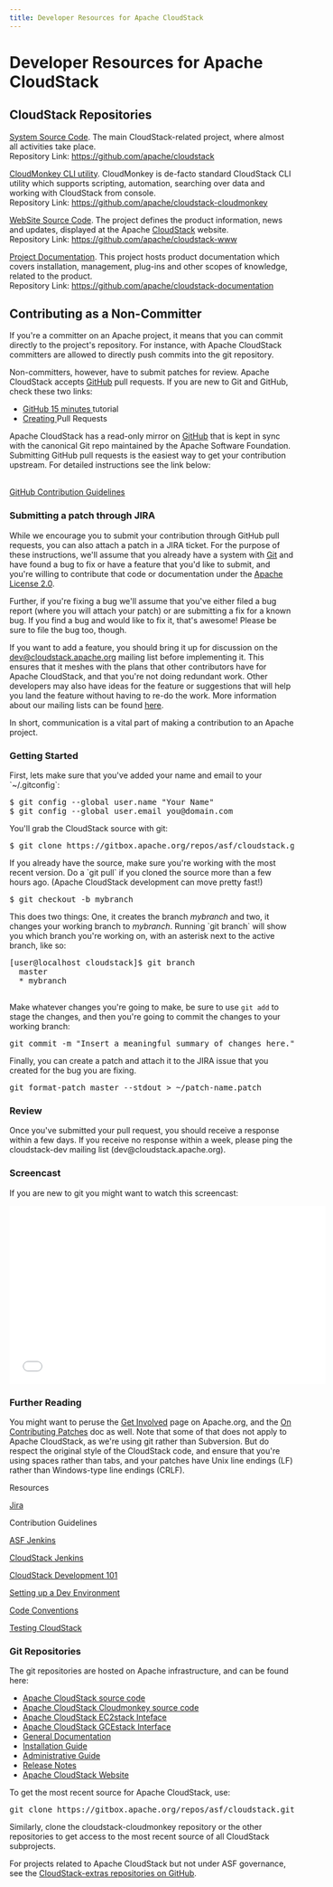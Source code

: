 ```yaml
---
title: Developer Resources for Apache CloudStack
---
```


<div class="row">

<div class="col-lg-12">

<div class="page-header">

<h1 id="indicators">Developer Resources for Apache CloudStack</h1>

</div>

</div>

</div>

<div class="row">

<div class="col-lg-8">

<h2>CloudStack Repositories</h2>
<p><a href="https://github.com/apache/cloudstack" target="_blank">System Source Code</a>. The main CloudStack-related project, 
where almost all activities take place.<br />
Repository Link: <a href="https://github.com/apache/cloudstack" target="_blank">https://github.com/apache/cloudstack</a>
</p>

<p><a href="https://github.com/apache/cloudstack-cloudmonkey" target="_blank">CloudMonkey CLI utility</a>. CloudMonkey is de-facto standard CloudStack CLI utility which
supports scripting, automation, searching over data and working with CloudStack from console.<br />
Repository Link: <a href="https://github.com/apache/cloudstack-cloudmonkey" target="_blank">https://github.com/apache/cloudstack-cloudmonkey</a>
</p>

<p><a href="https://github.com/apache/cloudstack-www" target="_blank">WebSite Source Code</a>. The project defines the product information, 
news and updates, displayed at the Apache <a href="http://cloudstack.apache.org/" target="_blank">CloudStack</a> website.<br />
Repository Link: <a href="https://github.com/apache/cloudstack-www" target="_blank">https://github.com/apache/cloudstack-www</a>
</p>

<p><a href="https://github.com/apache/cloudstack-documentation" target="_blank">Project Documentation</a>. This project hosts product documentation which
covers installation, management, plug-ins and other scopes of knowledge, related to the product.<br />
Repository Link: <a href="https://github.com/apache/cloudstack-documentation" target="_blank">https://github.com/apache/cloudstack-documentation</a>
</p>

<h2>Contributing as a Non-Committer</h2>

<p>If you're a committer on an Apache project, it means that you can commit directly to the project's repository. For instance, with Apache CloudStack committers are allowed to directly push commits into the git repository.</p>

<p>Non-committers, however, have to submit patches for review. Apache CloudStack accepts <a href="https://github.com" target="_blank">GitHub</a> pull requests. If you are new to Git and GitHub, check these two links:</p>
<p>
<ul>
  <li><a href="https://try.github.io/levels/1/challenges/1" target="_blank">GitHub 15 minutes </a>tutorial</li>
  <li><a href="https://help.github.com/articles/creating-a-pull-request/" target="_blank">Creating </a>Pull Requests</li>
</ul>
</p>

<p>Apache CloudStack has a read-only mirror on <a href="https://github.com/apache/cloudstack" target="_blank">GitHub</a> that is kept in sync with the canonical Git repo maintained by the Apache Software Foundation. Submitting GitHub pull requests is the easiest way to get your contribution upstream. For detailed instructions see the link below:</p>

<br><a href="https://github.com/apache/cloudstack/blob/master/CONTRIBUTING.md" target="_blank">GitHub Contribution Guidelines</a>

<h3>Submitting a patch through JIRA</h3>

<p>While we encourage you to submit your contribution through GitHub pull requests, you can also attach a patch in a JIRA ticket. For the purpose of these instructions, we'll assume that you already have a system with <a href="http://git-scm.com/" target="_blank">Git</a> and have found a bug to fix or have a feature that you'd like to submit, and you're willing to contribute that code or documentation under the <a href="http://www.apache.org/licenses/LICENSE-2.0.html" target="_blank">Apache License 2.0</a>.</p>

<p>Further, if you're fixing a bug we'll assume that you've either filed a bug report (where you will attach your patch) or are submitting a fix for a known bug. If you find a bug and would like to fix it, that's awesome! Please be sure to file the bug too, though.</p>

<p>If you want to add a feature, you should bring it up for discussion on the <a href="mailto:dev@cloudstack.apache.org">dev@cloudstack.apache.org</a> mailing list before implementing it. This ensures that it meshes with the plans that other contributors have for Apache CloudStack, and that you're not doing redundant work. Other developers may also have ideas for the feature or suggestions that will help you land the feature without having to re-do the work. More information about our mailing lists can be found <a href="/mailing-lists.html">here</a>.</p>

<p>In short, communication is a vital part of making a contribution to an Apache project.</p>

<h3> Getting Started </h3>

<p>First, lets make sure that you've added your name and email to your `~/.gitconfig`:</p>

<pre>
$ git config --global user.name "Your Name"
$ git config --global user.email you@domain.com
</pre>

<p>You'll grab the CloudStack source with git:</p>

<pre>
$ git clone https://gitbox.apache.org/repos/asf/cloudstack.git
</pre>

<p>If you already have the source, make sure you're working with the most recent version. Do a `git pull` if you cloned the source more than a few hours ago. (Apache CloudStack development can move pretty fast!)</p>

<pre>
$ git checkout -b mybranch
</pre>

<p>This does two things: One, it creates the branch <em>mybranch</em> and two, it changes your working branch to <em>mybranch</em>. Running `git branch` will show you which branch you're working on, with an asterisk next to the active branch, like so:</p>

<pre>
[user@localhost cloudstack]$ git branch
  master
  * mybranch
  </pre>

<p>Make whatever changes you're going to make, be sure to use <code>git add</code> to stage the changes, and then you're going to commit the changes to your working branch:</p>

<pre>git commit -m "Insert a meaningful summary of changes here."</pre>

<p>Finally, you can create a patch and attach it to the JIRA issue that you created for the bug you are fixing.</p>

<pre>git format-patch master --stdout > ~/patch-name.patch</pre>

<h3>Review</h3>

<p>Once you've submitted your pull request, you should receive a response within a few days. If you receive no response within a week, please ping the cloudstack-dev mailing list (dev@cloudstack.apache.org).</p>

<h3>Screencast</h3>

<p>If you are new to git you might want to watch this screencast:</p>

<iframe width="560" height="315" src="//www.youtube.com/embed/3c5JIW4onGk?list=PLb899uhkHRoZCRE00h_9CRgUSiHEgFDbC" frameborder="0" allowfullscreen></iframe>

<h3>Further Reading</h3>

<p>You might want to peruse the <a href="http://www.apache.org/foundation/getinvolved.html" target="_blank">Get Involved</a> page on Apache.org, and the <a href="http://commons.apache.org/patches.html" target="_blank">On Contributing Patches</a> doc as well. Note that some of that does not apply to Apache CloudStack, as we're using git rather than Subversion. But do respect the original style of the CloudStack code, and ensure that you're using spaces rather than tabs, and your patches have Unix line endings (LF) rather than Windows-type line endings (CRLF).</p>

</div>

<div class="col-lg-4">


<div class="list-group">

<div class="list-group-item active">Resources</div>

<a href="https://issues.apache.org/jira/browse/CLOUDSTACK" class="list-group-item" target="_blank">Jira</a>

<a hread="https://github.com/apache/cloudstack/blob/master/CONTRIBUTING.md" class="list-group-item" target="_blank">Contribution Guidelines</a>

<a href="https://builds.apache.org/view/A-D/view/Cloudstack/" class="list-group-item" target="_blank">ASF Jenkins</a>

<a href="http://jenkins.buildacloud.org/" class="list-group-item" target="_blank">CloudStack Jenkins</a>

<a href="https://cwiki.apache.org/confluence/display/CLOUDSTACK/Development+101" class="list-group-item" target="_blank">CloudStack Development 101</a>

<a href="https://cwiki.apache.org/confluence/display/CLOUDSTACK/Setting+up+CloudStack+Development+Environment" class="list-group-item" target="_blank">Setting up a Dev Environment</a>

<a href="https://cwiki.apache.org/confluence/display/CLOUDSTACK/Coding+conventions" class="list-group-item" target="_blank">Code Conventions</a>

<a href="https://cwiki.apache.org/confluence/display/CLOUDSTACK/Testing" class="list-group-item" target="_blank">Testing CloudStack</a>

</div>



<div class="panel panel-success">

<div class="panel-heading">
                
<h3 class="panel-title">Git Repositories</h3>
              
</div>
              
<div class="panel-body">
                
<p>The git repositories are hosted on Apache infrastructure, and can be found here:</p>

<ul>
<li><a href="https://gitbox.apache.org/repos/asf/cloudstack.git" target="_blank">Apache CloudStack source code</a></li>
<li><a href="https://gitbox.apache.org/repos/asf/cloudstack-cloudmonkey.git" target="_blank">Apache CloudStack Cloudmonkey source code</a></li>
<li><a href="https://github.com/apache/cloudstack-ec2stack" target="_blank">Apache CloudStack EC2stack Inteface</a></li>
<li><a href="https://github.com/apache/cloudstack-gcestack" target="_blank">Apache CloudStack GCEstack Interface</a></li>
<li><a href="https://github.com/apache/cloudstack-docs" target="_blank">General Documentation</a></li>
<li><a href="https://github.com/apache/cloudstack-docs-install" target="_blank">Installation Guide</a></li>
<li><a href="https://github.com/apache/cloudstack-docs-admin" target="_blank">Administrative Guide</a></li>
<li><a href="https://github.com/apache/cloudstack-docs-rn" target="_blank">Release Notes</a></li>
<li><a href="https://github.com/apache/cloudstack-www" target="_blank">Apache CloudStack Website</a></li>
</ul>

<p>To get the most recent source for Apache CloudStack, use:</p>

<pre>
git clone https://gitbox.apache.org/repos/asf/cloudstack.git
</pre>

<p>Similarly, clone the cloudstack-cloudmonkey repository or the other repositories to get access to the most recent source of all CloudStack subprojects.</p>

<p>For projects related to Apache CloudStack but not under ASF governance, see the <a href="https://github.com/cloudstack-extras" target="_blank">CloudStack-extras repositories on GitHub</a>.</p>
              
</div>
            
</div>


</div>

</div>

